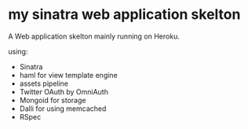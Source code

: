 # my sinatra web application skelton

A Web application skelton mainly running on Heroku.

using:

* Sinatra
* haml for view template engine
* assets pipeline
* Twitter OAuth by OmniAuth
* Mongoid for storage
* Dalli for using memcached
* RSpec
